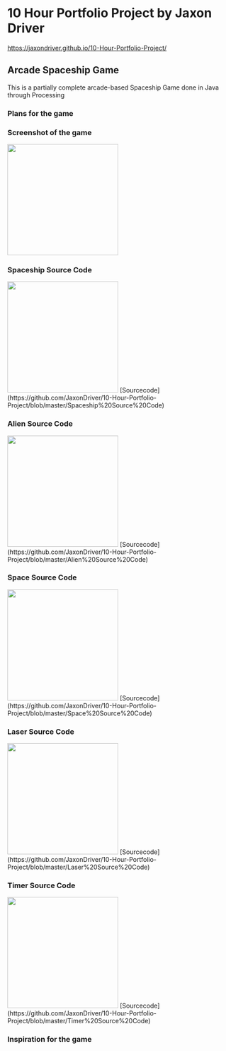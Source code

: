 # 10 Hour Portfolio Project by Jaxon Driver

https://jaxondriver.github.io/10-Hour-Portfolio-Project/

## Arcade Spaceship Game
This is a partially complete arcade-based Spaceship Game done in Java through Processing

### Plans for the game

### Screenshot of the game
<img src = "https://JaxonDriver.github.io/10-Hour-Portfolio-Project/Screen%20Shot%202018-05-16%20at%207.53.51%20AM.png" width = "250"/>

### Spaceship Source Code
<img src = "https://JaxonDriver.github.io/10-Hour-Portfolio-Project/Screen%20Shot%202018-05-22%20at%207.29.58%20AM.png" width = "250"/>
[Sourcecode](https://github.com/JaxonDriver/10-Hour-Portfolio-Project/blob/master/Spaceship%20Source%20Code)

### Alien Source Code
<img src = "https://JaxonDriver.github.io/10-Hour-Portfolio-Project/Screen%20Shot%202018-05-22%20at%207.37.28%20AM.png" width = "250"/>
[Sourcecode](https://github.com/JaxonDriver/10-Hour-Portfolio-Project/blob/master/Alien%20Source%20Code)

### Space Source Code
<img src = "https://JaxonDriver.github.io/10-Hour-Portfolio-Project/Screen%20Shot%202018-05-22%20at%207.41.18%20AM.png" width = "250"/>
[Sourcecode](https://github.com/JaxonDriver/10-Hour-Portfolio-Project/blob/master/Space%20Source%20Code)

### Laser Source Code
<img src = "https://JaxonDriver.github.io/10-Hour-Portfolio-Project/Screen%20Shot%202018-05-22%20at%207.38.56%20AM.png" width = "250"/>
[Sourcecode](https://github.com/JaxonDriver/10-Hour-Portfolio-Project/blob/master/Laser%20Source%20Code)

### Timer Source Code
<img src = "https://JaxonDriver.github.io/10-Hour-Portfolio-Project/Screen%20Shot%202018-05-22%20at%207.42.36%20AM.png" width = "250"/>
[Sourcecode](https://github.com/JaxonDriver/10-Hour-Portfolio-Project/blob/master/Timer%20Source%20Code)

### Inspiration for the game

